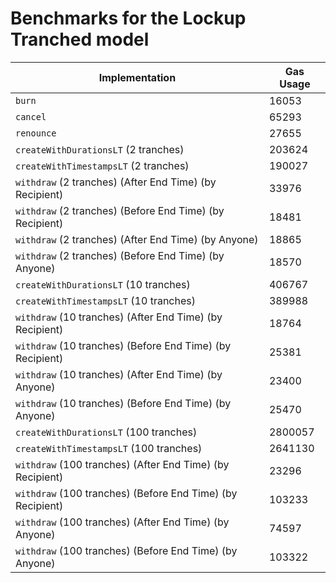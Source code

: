 # Benchmarks for the Lockup Tranched model

| Implementation                                             | Gas Usage |
| ---------------------------------------------------------- | --------- |
| `burn`                                                     | 16053     |
| `cancel`                                                   | 65293     |
| `renounce`                                                 | 27655     |
| `createWithDurationsLT` (2 tranches)                       | 203624    |
| `createWithTimestampsLT` (2 tranches)                      | 190027    |
| `withdraw` (2 tranches) (After End Time) (by Recipient)    | 33976     |
| `withdraw` (2 tranches) (Before End Time) (by Recipient)   | 18481     |
| `withdraw` (2 tranches) (After End Time) (by Anyone)       | 18865     |
| `withdraw` (2 tranches) (Before End Time) (by Anyone)      | 18570     |
| `createWithDurationsLT` (10 tranches)                      | 406767    |
| `createWithTimestampsLT` (10 tranches)                     | 389988    |
| `withdraw` (10 tranches) (After End Time) (by Recipient)   | 18764     |
| `withdraw` (10 tranches) (Before End Time) (by Recipient)  | 25381     |
| `withdraw` (10 tranches) (After End Time) (by Anyone)      | 23400     |
| `withdraw` (10 tranches) (Before End Time) (by Anyone)     | 25470     |
| `createWithDurationsLT` (100 tranches)                     | 2800057   |
| `createWithTimestampsLT` (100 tranches)                    | 2641130   |
| `withdraw` (100 tranches) (After End Time) (by Recipient)  | 23296     |
| `withdraw` (100 tranches) (Before End Time) (by Recipient) | 103233    |
| `withdraw` (100 tranches) (After End Time) (by Anyone)     | 74597     |
| `withdraw` (100 tranches) (Before End Time) (by Anyone)    | 103322    |
